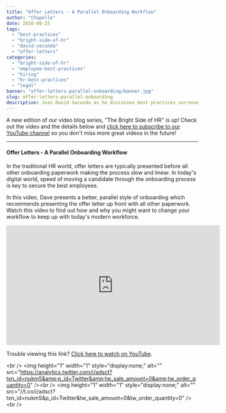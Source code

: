 ```yaml
---
title: "Offer Letters - A Parallel Onboarding Workflow"
author: "Chapelle"
date: 2016-08-25
tags:
  - "best-practices"
  - "bright-side-of-hr"
  - "david-secunda"
  - "offer-letters"
categories:
  - "bright-side-of-hr"
  - "employee-best-practices"
  - "hiring"
  - "hr-best-practices"
  - "legal"
banner: "offer-letters-parallel-onboarding/banner.jpg"
slug: offer-letters-parallel-onboarding
description: Join David Secunda as he discusses best practices surrounding background checks and what you are really getting when you run a background check.
---
```

A new edition of our video blog series, "The Bright Side of HR" is up! Check out the video and the details below and [click here to subscribe to our YouTube channel](http://www.youtube.com/channel/UC4A46JscOhljqIyqeNo8Mhg?sub_confirmation=1) so you don't miss more great videos in the future!

* * *
  
  

#### Offer Letters - A Parallel Onboarding Workflow
In the traditional HR world, offer letters are typically presented before all other onboarding paperwork making the process slow and linear. In today's digital world, speed of moving a candidate through the onboarding process is key to secure the best employees.  
  
In this video, Dave presents a better, parallel style of onboarding which recommends presenting the offer letter up front with all other paperwork. Watch this video to find out how and why you might want to change your workflow to keep up with today's modern workforce.  
  
<iframe width="560" height="315" src="https://www.youtube.com/embed/CW743GH6RyQ" frameborder="0" allowfullscreen></iframe>  
  
Trouble viewing this link? [Click here to watch on YouTube](https://youtu.be/CW743GH6RyQ).  
  
<!-- Twitter single-event website tag code --><script src="//platform.twitter.com/oct.js" type="text/javascript"></script><script type="text/javascript">// <![CDATA[
twttr.conversion.trackPid('nukm5', { tw_sale_amount: 0, tw_order_quantity: 0 });
// ]]></script><noscript>&lt;br /&gt; &lt;img height="1" width="1" style="display:none;" alt="" src="https://analytics.twitter.com/i/adsct?txn_id=nukm5&amp;p_id=Twitter&amp;tw_sale_amount=0&amp;tw_order_quantity=0" /&gt;&lt;br /&gt; &lt;img height="1" width="1" style="display:none;" alt="" src="//t.co/i/adsct?txn_id=nukm5&amp;p_id=Twitter&amp;tw_sale_amount=0&amp;tw_order_quantity=0" /&gt;&lt;br /&gt; </noscript><!-- End Twitter single-event website tag code -->

